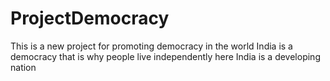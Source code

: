 # ProjectDemocracy
This is a new project for promoting democracy in the world
India is a democracy that is why people live independently here
India is a developing nation
